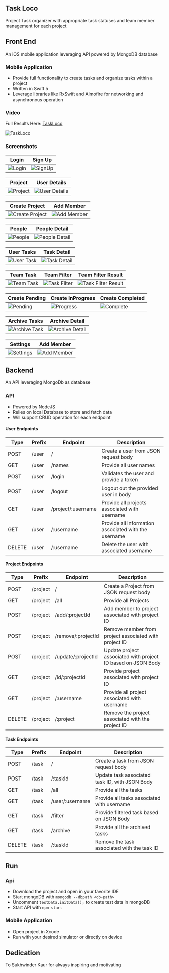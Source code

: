 
## Task Loco
Project Task organizer with appropriate task statuses and team member management for each project

## Front End
An iOS mobile application leveraging API powered by MongoDB database

### Mobile Application
- Provide full functionality to create tasks and organize tasks within a project
- Written in Swift 5
- Leverage libraries like  RxSwift and Almofire for networking and asynchronous operation

### Video
Full Results Here: [TaskLoco](media/video/taskLoco.mov) 

![TaskLoco](media/video/taskLoco.gif)

### Screenshots
| Login | Sign Up|
|-------|--------|
|![Login](media/screenshot/login.png)|![SignUp](media/screenshot/signup.png)|

|Project|User Details|
|-------|------|
|![Project](media/screenshot/project.png)|![User Details](media/screenshot/userDetail.png)|

|Create Project|Add Member|
|-------|------|
|![Create Project](media/screenshot/createProject.png)|![Add Member](media/screenshot/addMember.png)|

|People|People Detail|
|-------|------|
|![People](media/screenshot/people.png)|![People Detail](media/screenshot/people_detail.png)|

|User Tasks|Task Detail|
|-------|------|
|![User Task](media/screenshot/userTask.png)|![Task Detail](media/screenshot/taskDetail.png)|

|Team Task|Team Filter|Team Filter Result|
|-------|------|------|
|![Team Task](media/screenshot/teamTask.png)|![Task Filter](media/screenshot/teamFilter.png)|![Task Filter Result](media/screenshot/teamTaskFilter.png)|

|Create Pending|Create InProgress|Create Completed
|-------|------|-----|
|![Pending](media/screenshot/createTaskPending.png)|![Progress](media/screenshot/createTaskProgress.png)|![Complete](media/screenshot/createTaskComplete.png)|

|Archive Tasks|Archive Detail|
|-------|------|
|![Archive Task](media/screenshot/archieve.png)|![Archive Detail](media/screenshot/archiveDetail.png)|

|Settings|Add Member|
|-------|------|
|![Settings](media/screenshot/settings.png)|![Add Member](media/screenshot/addMember2.png)|



## Backend
An API leveraging MongoDb as database 

### API
- Powered by NodeJS
- Relies on local Database to store and fetch data
- Will support CRUD operation for each endpoint

#### User Endpoints
| Type   | Prefix | Endpoint    | Description                                          |
|--------|--------|-------------|------------------------------|
| POST   | /user  | /           | Create a user from JSON request body            |
| GET    | /user  | /names      | Provide all user names                          |
| POST    | /user  | /login      | Validates the user and provide a token         |
| POST | /user | /logout | Logout out the provided user in body					  |
| GET | /user | /project/:username |Provide all projects associated with username |
| GET    | /user  | /:username | Provide all information associated with the username |
| DELETE | /user  | /:username | Delete the user with associated username         |

#### Project Endpoints
| Type   | Prefix | Endpoint         | Description                                                                                              |
|--------|--------|------------------|----------------------------------------------------------------------------------------------------------|
| POST  | /project  | / | Create a Project from JSON request body |
| GET   | /project  | /all | Provide all Projects    |
| POST  | /project  | /add/:projectId | Add member to project associated with  project ID |
| POST   | /project  | /remove/:projectId | Remove member from project associated with project ID | 
| POST    | /project  | /update/:projectId | Update project associated with project ID based on JSON Body |
| GET    | /project  | /id/:projectId  | Provide project associated with project ID |
| GET | /project | /:username | Provide all project associated with username |
| DELETE | /project  | /:project | Remove the project associated with the project ID |

#### Task Endpoints
| Type   | Prefix | Endpoint         | Description                                                                                              |
|--------|--------|------------------|-----------|
| POST   | /task  | / | Create a task from JSON request body |
| POST   | /task  | /:taskId | Update task associated task ID, with JSON Body    |
| GET    | /task  | /all        | Provide all the tasks           |
| GET    | /task  | /user/:username | Provide all tasks associated with username | 
| GET    | /task  | /filter       | Provide filtered task based on JSON Body |
| GET    | /task  | /archive         | Provide all the archived tasks |
| DELETE | /task  | /:taskId        | Remove the task associated with the task ID |

## Run
### Api
- Download the project and open in your favorite IDE
- Start mongoDB with `mongodb --dbpath <db-path>`
- Uncomment `testData.initData();` to create test data in mongoDB
- Start API with `npm start`

### Mobile Application
- Open project in Xcode
- Run with your desired simulator or directly on device

## Dedication
To Sukhwinder Kaur for always inspiring and motivating
